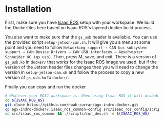 # Installation
First, make sure you have [Isaac ROS](https://nvidia-isaac-ros.github.io/getting_started/dev_env_setup.html) setup with your workspace. We build the Dockerfiles here based on Isaac ROS's layered docker build process.

You also want to make sure that the `gs_usb` header is available. You can use the provided script `setup-jetson-can.sh`. It will give you a menu at some point and you need to follow `Networking support → CAN bus subsystem support → CAN Device Drivers → CAN USB interfaces → Geschwister Schneider UG (gs_usb)`. Then, press M, save, and exit. There is a version of `gs_usb.ko` in `docker/` that works for the Isaac ROS image we used, but if the version of the Jetson header files changes then you will need to change the version in `setup-jetson-can.sh` and follow the process to copy a new version of `gs_usb.ko` to `docker/`.

Finally you can copy and run the docker.
```bash
# Whatever your ROS2 workspace is. When using Isaac ROS it will probably be ${ISAAC_ROS_WS}.
cd ${ISAAC_ROS_WS}
git clone https://github.com/noah-curran/agx-indro-docker.git
cp agx-indro-docker/.isaac_ros_common-config src/isaac_ros_config/scripts/
cd src/isaac_ros_common && ./scripts/run_dev.sh -d ${ISAAC_ROS_WS}
```
